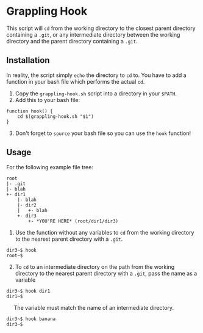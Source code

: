 # Grappling Hook

This script will `cd` from the working directory to the closest parent directory containing a `.git`, or any intermediate directory between the working directory and the parent directory containing a `.git`.

## Installation

In reality, the script simply `echo` the directory to `cd` to. You have to add a function in your bash file which performs the actual `cd`.

1. Copy the `grappling-hook.sh` script into a directory in your `$PATH`.
2. Add this to your bash file:
```shell
function hook() {
    cd $(grappling-hook.sh "$1")
}
```
3. Don't forget to `source` your bash file so you can use the `hook` function!

## Usage

For the following example file tree:
```
root
|- .git
|- blah
+- dir1
    |- blah
    |- dir2
    |   +- blah
    +- dir3
        +- *YOU'RE HERE* (root/dir1/dir3)
```

1. Use the function without any variables to `cd` from the working directory to the nearest parent directory with a `.git`.
```ShellSession
dir3~$ hook
root~$
```
2. To `cd` to an intermediate directory on the path from the working directory to the nearest parent directory with a `.git`, pass the name as a variable
```ShellSession
dir3~$ hook dir1
dir1~$
```
&nbsp;&nbsp;&nbsp;&nbsp; The variable must match the name of an intermediate directory.
```ShellSession
dir3~$ hook banana
dir3~$
```

